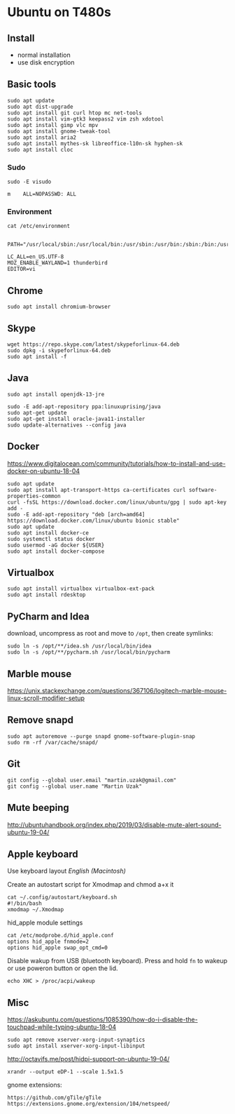 # Ubuntu on T480s

## Install
* normal installation
* use disk encryption

## Basic tools

    sudo apt update
    sudo apt dist-upgrade
    sudo apt install git curl htop mc net-tools
    sudo apt install vim-gtk3 keepass2 vim zsh xdotool
    sudo apt install gimp vlc mpv
    sudo apt install gnome-tweak-tool
    sudo apt install aria2
    sudo apt install mythes-sk libreoffice-l10n-sk hyphen-sk
    sudo apt install cloc


### Sudo

    sudo -E visudo

`m    ALL=NOPASSWD: ALL`

### Environment

    cat /etc/environment


    PATH="/usr/local/sbin:/usr/local/bin:/usr/sbin:/usr/bin:/sbin:/bin:/usr/games:/usr/local/games"

    LC_ALL=en_US.UTF-8
    MOZ_ENABLE_WAYLAND=1 thunderbird
    EDITOR=vi

## Chrome

    sudo apt install chromium-browser


## Skype

    wget https://repo.skype.com/latest/skypeforlinux-64.deb
    sudo dpkg -i skypeforlinux-64.deb
    sudo apt install -f

## Java
    sudo apt install openjdk-13-jre

    sudo -E add-apt-repository ppa:linuxuprising/java
    sudo apt-get update
    sudo apt-get install oracle-java11-installer
    sudo update-alternatives --config java

## Docker
https://www.digitalocean.com/community/tutorials/how-to-install-and-use-docker-on-ubuntu-18-04

    sudo apt update
    sudo apt install apt-transport-https ca-certificates curl software-properties-common
    curl -fsSL https://download.docker.com/linux/ubuntu/gpg | sudo apt-key add -
    sudo -E add-apt-repository "deb [arch=amd64] https://download.docker.com/linux/ubuntu bionic stable"
    sudo apt update
    sudo apt install docker-ce
    sudo systemctl status docker
    sudo usermod -aG docker ${USER}
    sudo apt install docker-compose

## Virtualbox

    sudo apt install virtualbox virtualbox-ext-pack
    sudo apt install rdesktop

## PyCharm and Idea
download, uncompress as root and move to `/opt`, then create symlinks:

    sudo ln -s /opt/**/idea.sh /usr/local/bin/idea
    sudo ln -s /opt/**/pycharm.sh /usr/local/bin/pycharm

## Marble mouse

https://unix.stackexchange.com/questions/367106/logitech-marble-mouse-linux-scroll-modifier-setup

## Remove snapd

	sudo apt autoremove --purge snapd gnome-software-plugin-snap
	sudo rm -rf /var/cache/snapd/

## Git

    git config --global user.email "martin.uzak@gmail.com"
    git config --global user.name "Martin Uzak"

## Mute beeping

http://ubuntuhandbook.org/index.php/2019/03/disable-mute-alert-sound-ubuntu-19-04/

## Apple keyboard
Use keyboard layout _English (Macintosh)_

Create an autostart script for Xmodmap and chmod a+x it

    cat ~/.config/autostart/keyboard.sh
    #!/bin/bash
    xmodmap ~/.Xmodmap

hid\_apple module settings

    cat /etc/modprobe.d/hid_apple.conf    
    options hid_apple fnmode=2
    options hid_apple swap_opt_cmd=0

Disable wakup from USB (bluetooth keyboard). Press and hold ``fn`` to wakeup or
use poweron button or open the lid.

    echo XHC > /proc/acpi/wakeup

## Misc

https://askubuntu.com/questions/1085390/how-do-i-disable-the-touchpad-while-typing-ubuntu-18-04

    sudo apt remove xserver-xorg-input-synaptics
    sudo apt install xserver-xorg-input-libinput

http://octavifs.me/post/hidpi-support-on-ubuntu-19-04/

    xrandr --output eDP-1 --scale 1.5x1.5

gnome extensions:

    https://github.com/gTile/gTile
    https://extensions.gnome.org/extension/104/netspeed/
